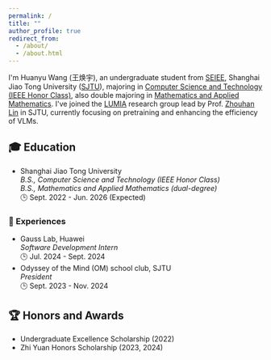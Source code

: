 ```yaml
---
permalink: /
title: ""
author_profile: true
redirect_from: 
  - /about/
  - /about.html
---
```


I'm Huanyu Wang (王焕宇), an undergraduate student from [SEIEE](https://www.seiee.sjtu.edu.cn/), Shanghai Jiao Tong University ([SJTU](https://www.sjtu.edu.cn/)), majoring in <u>Computer Science and Technology (IEEE Honor Class)</u>, also double majoring in <u>Mathematics and Applied Mathematics</u>. I've joined the [LUMIA](https://github.com/LUMIA-Group) research group lead by Prof. [Zhouhan Lin](https://hantek.github.io/) in SJTU, currently focusing on pretraining and enhancing the efficiency of VLMs.

## 🎓 Education
- Shanghai Jiao Tong University<br>
  *B.S., Computer Science and Technology (IEEE Honor Class)*<br>
  *B.S., Mathematics and Applied Mathematics (dual-degree)*<br>
  🕒 Sept. 2022 - Jun. 2026 (Expected)

### 💼 Experiences
- Gauss Lab, Huawei<br>
  *Software Development Intern*<br>
  🕒 Jul. 2024 - Sept. 2024
- Odyssey of the Mind (OM) school club, SJTU<br>
  *President*<br>
  🕒 Sept. 2023 - Nov. 2024

## 🏆 Honors and Awards
- Undergraduate Excellence Scholarship (2022)
- Zhi Yuan Honors Scholarship (2023, 2024)
